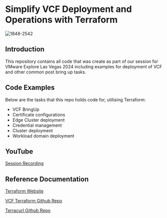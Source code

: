 # Simplify VCF Deployment and Operations with Terraform

![1848-2542](https://github.com/user-attachments/assets/563af108-45be-4bd8-8735-6d3c59e18118)

## Introduction

This repository contains all code that was create as part of our session for VMware Explore Las Vegas 2024 including examples for deployment of VCF and other common post bring up tasks.

## Code Examples

Below are the tasks that this repo holds code for, utilising Terraform:

* VCF BringUp
* Certificate configurations
* Edge Cluster deployment
* Credential management
* Cluster deployment
* Workload domain deployment

## YouTube

[Session Recording](https://www.youtube.com/watch?v=eu_WB--_r7g)

## Reference Documentation

[Terraform Website](https://terraform.io/)

[VCF Terraform Github Repo](https://github.com/vmware/terraform-provider-vcf)

[Terracurl Github Repo](https://github.com/devops-rob/terraform-provider-terracurl)



